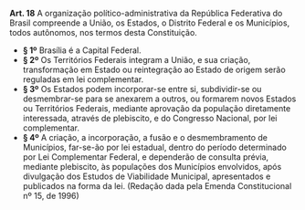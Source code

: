 **Art. 18** A organização político-administrativa da República Federativa do Brasil compreende a União, os Estados, o Distrito Federal e os Municípios, todos autônomos, nos termos desta Constituição.
* **§ 1º** Brasília é a Capital Federal.
* **§ 2º** Os Territórios Federais integram a União, e sua criação, transformação em Estado ou reintegração ao Estado de origem serão reguladas em lei complementar.
* **§ 3º** Os Estados podem incorporar-se entre si, subdividir-se ou desmembrar-se para se anexarem a outros, ou formarem novos Estados ou Territórios Federais, mediante aprovação da população diretamente interessada, através de plebiscito, e do Congresso Nacional, por lei complementar.
* **§ 4º** A criação, a incorporação, a fusão e o desmembramento de Municípios, far-se-ão por lei estadual, dentro do período determinado por Lei Complementar Federal, e dependerão de consulta prévia, mediante plebiscito, às populações dos Municípios envolvidos, após divulgação dos Estudos de Viabilidade Municipal, apresentados e publicados na forma da lei. (Redação dada pela Emenda Constitucional nº 15, de 1996)
